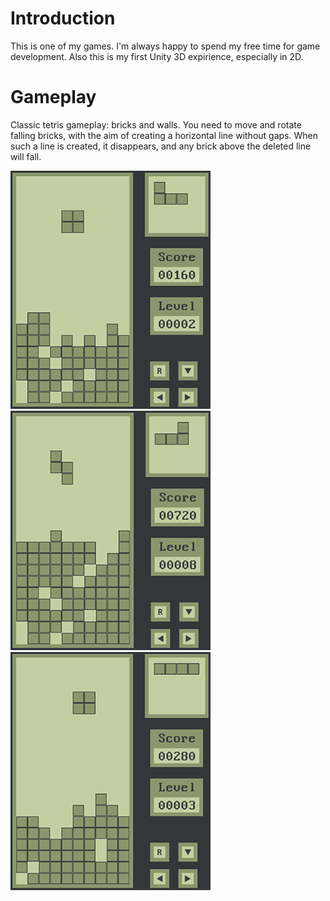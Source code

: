 # Introduction
This is one of my games. I'm always happy to spend my free time for game development. Also this is my first Unity 3D expirience, especially in 2D.


# Gameplay
Classic tetris gameplay: bricks and walls. You need to move and rotate falling bricks, with the aim of creating a horizontal line without gaps. When such a line is created, it disappears, and any brick above the deleted line will fall.

![Sample 1](https://github.com/VladikAN/Unity-Tetris/blob/master/pics/screen_1_mini.png "Sample 1")
![Sample 2](https://github.com/VladikAN/Unity-Tetris/blob/master/pics/screen_2_mini.png "Sample 2")
![Sample 3](https://github.com/VladikAN/Unity-Tetris/blob/master/pics/screen_3_mini.png "Sample 3")
